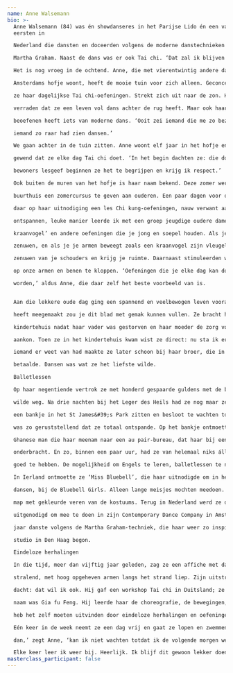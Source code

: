 ```yaml
---
name: Anne Walsemann
bio: >-
  Anne Walsemann (84) was én showdanseres in het Parijse Lido én een van de
  eersten in

  Nederland die dansten en doceerden volgens de moderne danstechnieken van de Amerikaanse

  Martha Graham. Naast de dans was er ook Tai chi. ‘Dat zal ik blijven doen tot mijn graf.’

  Het is nog vroeg in de ochtend. Anne, die met vierentwintig andere dames op leeftijd in een

  Amsterdams hofje woont, heeft de mooie tuin voor zich alleen. Geconcentreerd en langzaam doet

  ze haar dagelijkse Tai chi-oefeningen. Strekt zich uit naar de zon. Haar fiere houding en gratie

  verraden dat ze een leven vol dans achter de rug heeft. Maar ook haar manier van Tai chi

  beoefenen heeft iets van moderne dans. ‘Ooit zei iemand die me zo bezig zag, dat ze nog nooit

  iemand zo raar had zien dansen.’ 

  We gaan achter in de tuin zitten. Anne woont elf jaar in het hofje en alle bewoners zijn eraan

  gewend dat ze elke dag Tai chi doet. ‘In het begin dachten ze: die doet maar wat, maar sinds ik de

  bewoners lesgeef beginnen ze het te begrijpen en krijg ik respect.’

  Ook buiten de muren van het hofje is haar naam bekend. Deze zomer werd ze gevraagd om in het

  buurthuis een zomercursus te geven aan ouderen. Een paar dagen voor ons gesprek volgde ik

  daar op haar uitnodiging een les Chi kung-oefeningen, nauw verwant aan Tai chi. Op een

  ontspannen, leuke manier leerde ik met een groep jeugdige oudere dames van Anne ‘de

  kraanvogel’ en andere oefeningen die je jong en soepel houden. Als je ouder wordt verharden je

  zenuwen, en als je je armen beweegt zoals een kraanvogel zijn vleugels, dan verzacht je de

  zenuwen van je schouders en krijg je ruimte. Daarnaast stimuleerden we onze energiebanen door

  op onze armen en benen te kloppen. ‘Oefeningen die je elke dag kan doen om lekker oud te

  worden,’ aldus Anne, die daar zelf het beste voorbeeld van is.


  Aan die lekkere oude dag ging een spannend en veelbewogen leven vooraf. Met alles wat Anne

  heeft meegemaakt zou je dit blad met gemak kunnen vullen. Ze bracht haar jeugd door in een

  kindertehuis nadat haar vader was gestorven en haar moeder de zorg voor de acht kinderen niet

  aankon. Toen ze in het kindertehuis kwam wist ze direct: nu sta ik er alleen voor. Zonder dat

  iemand er weet van had maakte ze later schoon bij haar broer, die in ruil daarvoor haar balletles

  betaalde. Dansen was wat ze het liefste wilde. 

  Balletlessen

  Op haar negentiende vertrok ze met honderd gespaarde guldens met de boot naar Londen. Ze

  wilde weg. Na drie nachten bij het Leger des Heils had ze nog maar zes shilling op zak. Ze ging op

  een bankje in het St James&#39;s Park zitten en besloot te wachten tot er iets gebeurde. Die gedachte

  was zo geruststellend dat ze totaal ontspande. Op het bankje ontmoette ze een mooie, grote

  Ghanese man die haar meenam naar een au pair-bureau, dat haar bij een goed gezin

  onderbracht. En zo, binnen een paar uur, had ze van helemaal niks álles wat nodig was om het

  goed te hebben. De mogelijkheid om Engels te leren, balletlessen te nemen én zakgeld te krijgen!

  In Ierland ontmoette ze ‘Miss Bluebell’, die haar uitnodigde om in het Parijse Lido te komen

  dansen, bij de Bluebell Girls. Alleen lange meisjes mochten meedoen. Ze heeft nog steeds een

  map met gekleurde veren van de kostuums. Terug in Nederland werd ze door danser Koert Stuyf

  uitgenodigd om mee te doen in zijn Contemporary Dance Company in Amsterdam, waar ze vier

  jaar danste volgens de Martha Graham-techniek, die haar weer zo inspireerde dat ze haar eigen

  studio in Den Haag begon. 

  Eindeloze herhalingen

  In die tijd, meer dan vijftig jaar geleden, zag ze een affiche met daarop een kleine Chinese man die

  stralend, met hoog opgeheven armen langs het strand liep. Zijn uitstraling was zo mooi dat ze

  dacht: dat wil ik ook. Hij gaf een workshop Tai chi in Duitsland; ze ging ernaartoe en het klikte. Zijn

  naam was Gia fu Feng. Hij leerde haar de choreografie, de bewegingen, de ademhaling. ‘Maar ik

  heb het zelf moeten uitvinden door eindeloze herhalingen en oefeningen. Je voelt of het goed zit.’ 

  Eén keer in de week neemt ze een dag vrij en gaat ze lopen en zwemmen buiten de stad. ‘Maar

  dan,’ zegt Anne, ‘kan ik niet wachten totdat ik de volgende morgen weer kan beginnen met Tai chi.

  Elke keer leer ik weer bij. Heerlijk. Ik blijf dit gewoon lekker doen tot het graf.’
masterclass_participant: false
---
```

